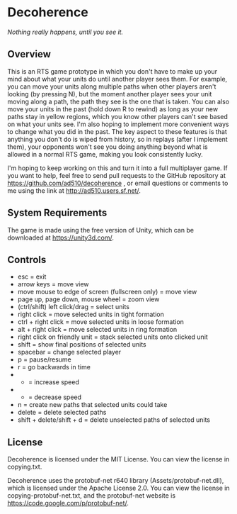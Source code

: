 Decoherence
===========
*Nothing really happens, until you see it.*

Overview
--------
This is an RTS game prototype in which you don't have to make up your mind about what your units do until another player sees them. For example, you can move your units along multiple paths when other players aren't looking (by pressing N), but the moment another player sees your unit moving along a path, the path they see is the one that is taken. You can also move your units in the past (hold down R to rewind) as long as your new paths stay in yellow regions, which you know other players can't see based on what your units see. I'm also hoping to implement more convenient ways to change what you did in the past. The key aspect to these features is that anything you don't do is wiped from history, so in replays (after I implement them), your opponents won't see you doing anything beyond what is allowed in a normal RTS game, making you look consistently lucky.

I'm hoping to keep working on this and turn it into a full multiplayer game. If you want to help, feel free to send pull requests to the GitHub repository at https://github.com/ad510/decoherence , or email questions or comments to me using the link at http://ad510.users.sf.net/.

System Requirements
-------------------
The game is made using the free version of Unity, which can be downloaded at https://unity3d.com/.

Controls
--------
- esc = exit
- arrow keys = move view
- move mouse to edge of screen (fullscreen only) = move view
- page up, page down, mouse wheel = zoom view
- (ctrl/shift) left click/drag = select units
- right click = move selected units in tight formation
- ctrl + right click = move selected units in loose formation
- alt + right click = move selected units in ring formation
- right click on friendly unit = stack selected units onto clicked unit
- shift = show final positions of selected units
- spacebar = change selected player
- p = pause/resume
- r = go backwards in time
- + = increase speed
- - = decrease speed
- n = create new paths that selected units could take
- delete = delete selected paths
- shift + delete/shift + d = delete unselected paths of selected units

License
-------
Decoherence is licensed under the MIT License. You can view the license in copying.txt.

Decoherence uses the protobuf-net r640 library (Assets/protobuf-net.dll), which is licensed under the Apache License 2.0. You can view the license in copying-protobuf-net.txt, and the protobuf-net website is https://code.google.com/p/protobuf-net/.
